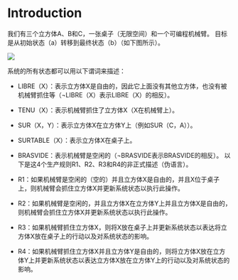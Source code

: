 # Introduction

我们有三个立方体A、B和C，一张桌子（无限空间）和一个可编程机械臂。
目标是从初始状态（a）转移到最终状态（b）（如下图所示）。

![](https://s2.loli.net/2023/04/05/glYaRPOFWxD7AGe.png)



系统的所有状态都可以用以下谓词来描述：

- LIBRE（X）：表示立方体X是自由的，因此它上面没有其他立方体，也没有被机械臂抓住等（¬LIBRE（X）表示LIBRE（X）的相反）。
- TENU（X）：表示机械臂抓住了立方体X（X在机械臂上）。
- SUR（X，Y）：表示立方体X在立方体Y上（例如SUR（C，A））。
- SURTABLE（X）：表示立方体X在桌子上。
- BRASVIDE：表示机械臂是空闲的（¬BRASVIDE表示BRASVIDE的相反）。
以下是这4个生产规则R1、R2、R3和R4的非正式描述（伪语言）。

- R1：如果机械臂是空闲的（空的）并且立方体X是自由的，并且X位于桌子上，则机械臂会抓住立方体X并更新系统状态以执行此操作。
- R2：如果机械臂是空闲的，并且立方体X在立方体Y上并且立方体X是自由的，则机械臂会抓住立方体X并更新系统状态以执行此操作。
- R3：如果机械臂抓住立方体X，则将X放在桌子上并更新系统状态以表达将立方体X放在桌子上的行动以及对系统状态的影响。
- R4：如果机械臂抓住立方体X并且立方体Y是自由的，则将立方体X放在立方体Y上并更新系统状态以表达立方体X放在立方体Y上的行动以及对系统状态的影响。
